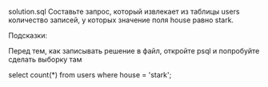 solution.sql
Составьте запрос, который извлекает из таблицы users количество записей, у которых 
значение поля house равно stark.

Подсказки:

Перед тем, как записывать решение в файл, откройте psql и попробуйте сделать выборку там

select count(*) from users where house = 'stark';